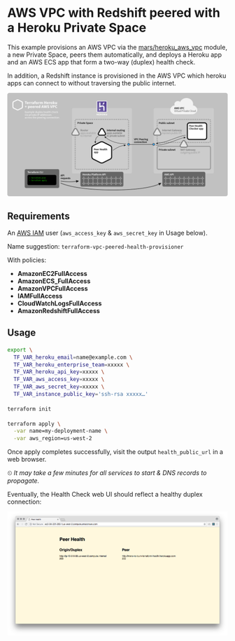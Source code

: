 # AWS VPC with Redshift peered with a Heroku Private Space

This example provisions an AWS VPC via the [mars/heroku_aws_vpc](https://github.com/mars/terraform-aws-vpc) module, a new Private Space, peers them automatically, and deploys a Heroku app and an AWS ECS app that form a two-way (duplex) health check.

In addition, a Redshift instance is provisioned in the AWS VPC which heroku apps can connect to without traversing the public internet.

![Diagram of example duplex health check via private IP addresses across the peering connection](doc/terraform-aws-vpc-peered-v01.png)

## Requirements

An [AWS IAM](https://console.aws.amazon.com/iam/home) user (`aws_access_key` & `aws_secret_key` in Usage below).

Name suggestion: `terraform-vpc-peered-health-provisioner`

With policies:
* **AmazonEC2FullAccess**
* **AmazonECS_FullAccess**
* **AmazonVPCFullAccess**
* **IAMFullAccess**
* **CloudWatchLogsFullAccess**
* **AmazonRedshiftFullAccess**

## Usage

```bash
export \
  TF_VAR_heroku_email=name@example.com \
  TF_VAR_heroku_enterprise_team=xxxxx \
  TF_VAR_heroku_api_key=xxxxx \
  TF_VAR_aws_access_key=xxxxx \
  TF_VAR_aws_secret_key=xxxxx \
  TF_VAR_instance_public_key='ssh-rsa xxxxx…' 

terraform init

terraform apply \
  -var name=my-deployment-name \
  -var aws_region=us-west-2
```

Once apply completes successfully, visit the output `health_public_url` in a web browser.

⏲ *It may take a few minutes for all services to start & DNS records to propagate.*

Eventually, the Health Check web UI should reflect a healthy duplex connection:

![Screenshot of a good Health Check](doc/health-check-ok.png)
